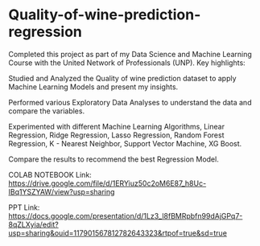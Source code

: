 # Quality-of-wine-prediction-regression

Completed this project as part of my Data Science and Machine Learning Course with the United Network of Professionals (UNP). Key highlights:

Studied and Analyzed the Quality of wine prediction dataset to apply Machine Learning Models and present my insights.

Performed various Exploratory Data Analyses to understand the data and compare the variables.

Experimented with different Machine Learning Algorithms, Linear Regression, Ridge Regression, Lasso Regression, Random Forest Regression, K - Nearest Neighbor, Support Vector Machine, XG Boost.

Compare the results to recommend the best Regression Model.

COLAB NOTEBOOK Link: https://drive.google.com/file/d/1ERYiuz50c2oM6E87_h8Uc-IBq1YSZYAW/view?usp=sharing

PPT Link: https://docs.google.com/presentation/d/1Lz3_l8fBMRpbfn99dAjGPq7-8qZLXyia/edit?usp=sharing&ouid=117901567812782643323&rtpof=true&sd=true
